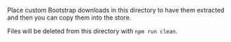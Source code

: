 Place custom Bootstrap downloads in this directory to have them extracted and then you can copy them into the store.

Files will be deleted from this directory with `npm run clean`.
